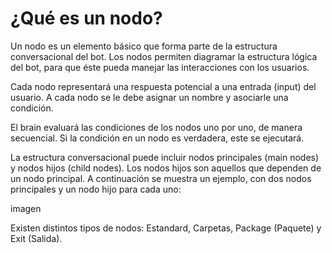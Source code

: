 # ¿Qué es un nodo?

Un nodo es un elemento básico que forma parte de la estructura conversacional del bot. Los nodos permiten diagramar la estructura lógica del bot, para que éste pueda manejar las interacciones con los usuarios. 

Cada nodo representará una respuesta potencial a una entrada (input) del usuario. A cada nodo se le debe asignar un nombre y asociarle una condición.

El brain evaluará las condiciones de los nodos uno por uno, de manera secuencial. Si la condición en un nodo es verdadera, este se ejecutará.

La estructura conversacional puede incluir nodos principales (main nodes) y nodos hijos (child nodes). Los nodos hijos son aquellos que dependen de un nodo principal. A continuación se muestra un ejemplo, con dos nodos principales y un nodo hijo para cada uno:

imagen

Existen distintos tipos de nodos: Estandard, Carpetas, Package (Paquete) y Exit (Salida).
